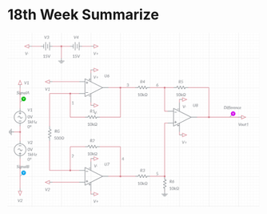 # 18th Week Summarize



![image-20240228092559901](18week%20Summarize.assets/image-20240228092559901.png)
